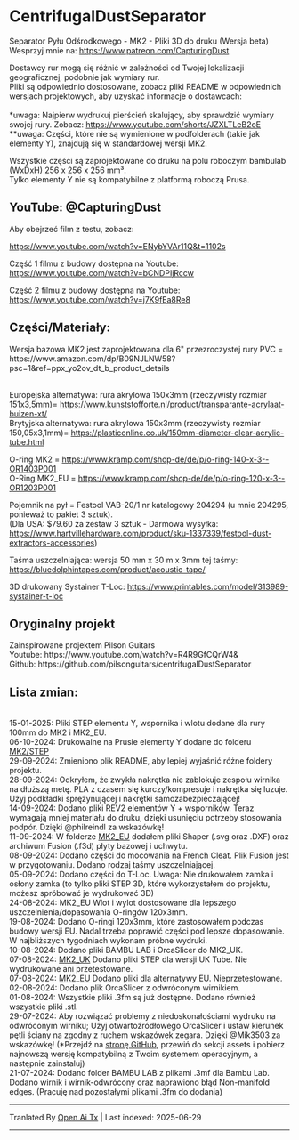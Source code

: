 # CentrifugalDustSeparator
Separator Pyłu Odśrodkowego - MK2 - Pliki 3D do druku (Wersja beta)<br>
Wesprzyj mnie na: https://www.patreon.com/CapturingDust

Dostawcy rur mogą się różnić w zależności od Twojej lokalizacji geograficznej, podobnie jak wymiary rur.<br>
Pliki są odpowiednio dostosowane, zobacz pliki README w odpowiednich wersjach projektowych, aby uzyskać informacje o dostawcach:<br>
<a target="_blank" rel="noopener noreferrer" href="https://raw.githubusercontent.com/Makerr-Studio/CentrifugalDustSeparator-/main/MK2/"><img src="https://raw.githubusercontent.com/Makerr-Studio/CentrifugalDustSeparator-/main/MK2/IMAGES/USA-MK2.jpg" alt="" style="max-width: 25%;"></a> 
<a target="_blank" rel="noopener noreferrer" href="https://raw.githubusercontent.com/Makerr-Studio/CentrifugalDustSeparator-/main/MK2_EU/"><img src="https://raw.githubusercontent.com/Makerr-Studio/CentrifugalDustSeparator-/main/MK2/IMAGES/EU-MK2_EU.jpg" alt="" style="max-width: 25%;"></a> 
<a target="_blank" rel="noopener noreferrer" href="https://raw.githubusercontent.com/Makerr-Studio/CentrifugalDustSeparator-/main/MK2_UK/"><img src="https://raw.githubusercontent.com/Makerr-Studio/CentrifugalDustSeparator-/main/MK2/IMAGES/UK-MK2_UK.jpg" alt="" style="max-width: 25%;"></a>
<br>*uwaga: Najpierw wydrukuj pierścień skalujący, aby sprawdzić wymiary swojej rury. Zobacz: https://www.youtube.com/shorts/JZXLTLeB2oE
<br>**uwaga: Części, które nie są wymienione w podfolderach (takie jak elementy Y), znajdują się w standardowej wersji MK2.<br>

Wszystkie części są zaprojektowane do druku na polu roboczym bambulab (WxDxH) 256 x 256 x 256 mm³.<br>
Tylko elementy Y nie są kompatybilne z platformą roboczą Prusa.
<a target="_blank" rel="noopener noreferrer" href="https://raw.githubusercontent.com/Makerr-Studio/CentrifugalDustSeparator-/main/MK2/STEP/"><img src="https://raw.githubusercontent.com/Makerr-Studio/CentrifugalDustSeparator-/main/MK2/IMAGES/MK2.JPG" alt="" style="max-width: 100%;"></a>
<a target="_blank" rel="noopener noreferrer" href="https://raw.githubusercontent.com/Makerr-Studio/CentrifugalDustSeparator-/main/MK2/MK2 Dust Separator.pdf"><img src="https://raw.githubusercontent.com/Makerr-Studio/CentrifugalDustSeparator-/main/MK2/IMAGES/MK2_intersection_A-A_PDF.JPG" alt="" style="max-width: 100%;"></a>

<h2>YouTube: @CapturingDust</h2>
Aby obejrzeć film z testu, zobacz:

https://www.youtube.com/watch?v=ENybYVAr11Q&t=1102s

Część 1 filmu z budowy dostępna na Youtube: https://www.youtube.com/watch?v=bCNDPIjRccw

Część 2 filmu z budowy dostępna na Youtube:
https://www.youtube.com/watch?v=j7K9fEa8Re8

<h2>Części/Materiały:</h2>
Wersja bazowa MK2 jest zaprojektowana dla 6" przezroczystej rury PVC = https://www.amazon.com/dp/B09NJLNW58?psc=1&ref=ppx_yo2ov_dt_b_product_details

<br>Europejska alternatywa: rura akrylowa 150x3mm (rzeczywisty rozmiar 151x3,5mm)= https://www.kunststofforte.nl/product/transparante-acrylaat-buizen-xt/<br>
Brytyjska alternatywa: rura akrylowa 150x3mm (rzeczywisty rozmiar 150,05x3,1mm)= https://plasticonline.co.uk/150mm-diameter-clear-acrylic-tube.html

O-ring MK2     = https://www.kramp.com/shop-de/de/p/o-ring-140-x-3--OR1403P001
<br>O-Ring MK2_EU  = https://www.kramp.com/shop-de/de/p/o-ring-120-x-3--OR1203P001

Pojemnik na pył        = Festool VAB-20/1 nr katalogowy 204294 (u mnie 204295, ponieważ to pakiet 3 sztuk).
<br>(Dla USA: $79.60 za zestaw 3 sztuk - Darmowa wysyłka: https://www.hartvillehardware.com/product/sku-1337339/festool-dust-extractors-accessories)

Taśma uszczelniająca: wersja 50 mm x 30 m x 3mm tej taśmy: https://bluedolphintapes.com/product/acoustic-tape/

3D drukowany Systainer T-Loc: https://www.printables.com/model/313989-systainer-t-loc

<h2>Oryginalny projekt</h2>
Zainspirowane projektem Pilson Guitars<br>
Youtube: https://www.youtube.com/watch?v=R4R9GfCQrW4&<br>
Github: https://github.com/pilsonguitars/centrifugalDustSeparator

<h2>Lista zmian:</h2><br>
15-01-2025: Pliki STEP elementu Y, wspornika i wlotu dodane dla rury 100mm do MK2 i MK2_EU. <br>
06-10-2024: Drukowalne na Prusie elementy Y dodane do folderu <a target="_blank" rel="noopener noreferrer" href="https://raw.githubusercontent.com/Makerr-Studio/CentrifugalDustSeparator-/main/MK2/STEP/">MK2/STEP</a><br>
29-09-2024: Zmieniono plik README, aby lepiej wyjaśnić różne foldery projektu.<br>
28-09-2024: Odkryłem, że zwykła nakrętka nie zablokuje zespołu wirnika na dłuższą metę. PLA z czasem się kurczy/kompresuje i nakrętka się luzuje. Użyj podkładki sprężynującej i nakrętki samozabezpieczającej!<br>
14-09-2024: Dodano pliki REV2 elementów Y + wsporników. Teraz wymagają mniej materiału do druku, dzięki usunięciu potrzeby stosowania podpór. Dzięki @philreindl za wskazówkę!<br>
11-09-2024: W folderze <a target="_blank" rel="noopener noreferrer" href="https://raw.githubusercontent.com/Makerr-Studio/CentrifugalDustSeparator-/main/MK2_EU/">MK2_EU</a> dodałem pliki Shaper (.svg oraz .DXF) oraz archiwum Fusion (.f3d) płyty bazowej i uchwytu.<br>
08-09-2024: Dodano części do mocowania na French Cleat. Plik Fusion jest w przygotowaniu. Dodano rodzaj taśmy uszczelniającej.<br>
05-09-2024: Dodano części do T-Loc. Uwaga: Nie drukowałem zamka i osłony zamka (to tylko pliki STEP 3D, które wykorzystałem do projektu, możesz spróbować je wydrukować 3D)<br>
24-08-2024: MK2_EU Wlot i wylot dostosowane dla lepszego uszczelnienia/dopasowania O-ringów 120x3mm.<br>
19-08-2024: Dodano O-ringi 120x3mm, które zastosowałem podczas budowy wersji EU. Nadal trzeba poprawić części pod lepsze dopasowanie. W najbliższych tygodniach wykonam próbne wydruki.<br>
10-08-2024: Dodano pliki BAMBU LAB i OrcaSlicer do MK2_UK.<br>
07-08-2024: <a target="_blank" rel="noopener noreferrer" href="https://raw.githubusercontent.com/Makerr-Studio/CentrifugalDustSeparator-/main/MK2_UK/">MK2_UK</a> Dodano pliki STEP dla wersji UK Tube. Nie wydrukowane ani przetestowane.<br>
07-08-2024: <a target="_blank" rel="noopener noreferrer" href="https://raw.githubusercontent.com/Makerr-Studio/CentrifugalDustSeparator-/main/MK2_EU/">MK2_EU</a> Dodano pliki dla alternatywy EU. Nieprzetestowane.<br>
02-08-2024: Dodano plik OrcaSlicer z odwróconym wirnikiem.<br>
01-08-2024: Wszystkie pliki .3fm są już dostępne. Dodano również wszystkie pliki .stl.<br>
29-07-2024: Aby rozwiązać problemy z niedoskonałościami wydruku na odwróconym wirniku; Użyj otwartoźródłowego OrcaSlicer i ustaw kierunek pętli ściany na zgodny z ruchem wskazówek zegara. Dzięki @Mik3503 za wskazówkę!
(*Przejdź na <a target="_blank" rel="noopener noreferrer" href="[MK2/STEP/](https://github.com/SoftFever/OrcaSlicer/releases)">stronę GitHub</a>, przewiń do sekcji assets i pobierz najnowszą wersję kompatybilną z Twoim systemem operacyjnym, a następnie zainstaluj)<br>
21-07-2024: Dodano folder BAMBU LAB z plikami .3mf dla Bambu Lab. Dodano wirnik i wirnik-odwrócony oraz naprawiono błąd Non-manifold edges. (Pracuję nad pozostałymi plikami .3fm do dodania)


---

Tranlated By [Open Ai Tx](https://github.com/OpenAiTx/OpenAiTx) | Last indexed: 2025-06-29

---